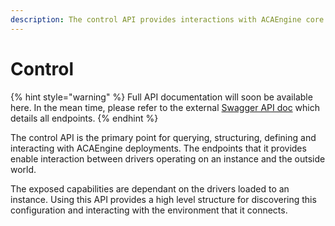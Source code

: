 ```yaml
---
description: The control API provides interactions with ACAEngine core.
---
```


# Control

{% hint style="warning" %}
Full API documentation will soon be available here. In the mean time, please refer to the external [Swagger API doc](https://app.swaggerhub.com/apis/ACAprojects/ACAEngine/3.5.0#/) which details all endpoints.
{% endhint %}

The control API is the primary point for querying, structuring, defining and interacting with ACAEngine deployments. The endpoints that it provides enable interaction between drivers operating on an instance and the outside world.

The exposed capabilities are dependant on the drivers loaded to an instance. Using this API provides a high level structure for discovering this configuration and interacting with the environment that it connects.

